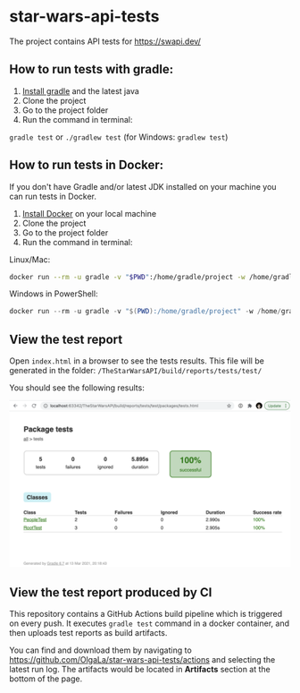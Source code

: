 # star-wars-api-tests

The project contains API tests for https://swapi.dev/

## How to run tests with gradle:
1. [Install gradle](https://gradle.org/install/) and the latest java
2. Clone the project
3. Go to the project folder
4. Run the command in terminal:

`gradle test` or `./gradlew test` (for Windows: `gradlew test`)

## How to run tests in Docker:

If you don't have Gradle and/or latest JDK installed on your machine you can run tests in Docker.

1. [Install Docker](https://docs.docker.com/get-docker/) on your local machine 
2. Clone the project 
3. Go to the project folder
4. Run the command in terminal:

Linux/Mac: 
```bash
docker run --rm -u gradle -v "$PWD":/home/gradle/project -w /home/gradle/project gradle:jdk15-hotspot gradle test -q
```

Windows in PowerShell: 
```powershell
docker run --rm -u gradle -v "$(PWD):/home/gradle/project" -w /home/gradle/project gradle:jdk15-hotspot gradle test -q
```

## View the test report

Open `index.html` in a browser to see the tests results. This file will be generated in the folder: `/TheStarWarsAPI/build/reports/tests/test/`

You should see the following results:

![junit test results screenshot](docs/test-results.png)

## View the test report produced by CI 

This repository contains a GitHub Actions build pipeline which is triggered on every push. It executes `gradle test` command in a docker container, and then uploads test reports as build artifacts. 

You can find and download them by navigating to https://github.com/OlgaLa/star-wars-api-tests/actions and selecting the latest run log. The artifacts would be located in **Artifacts** section at the bottom of the page.

